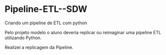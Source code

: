 # Pipeline-ETL--SDW
Criando um pipeline de ETL com python

Pelo projeto modelo o aluno deveria replicar ou reimaginar uma pipeline ETL utilizando Python.

Realizei a replicagem da Pipeline.
